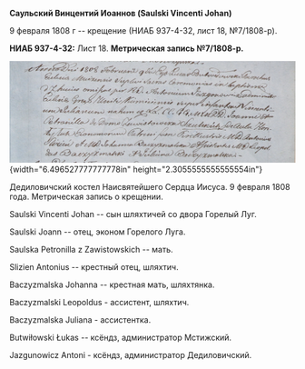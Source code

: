 **Саульский Винцентий Иоаннов (Saulski Vincenti Johan)**

9 февраля 1808 г -- крещение (НИАБ 937-4-32, лист 18, №7/1808-р).

**НИАБ 937-4-32:** Лист 18. **Метрическая запись №7/1808-р.**

![](./media/3ad5b44bf254f096601d1d9312dd72fbb380ab04.png){width="6.496527777777778in"
height="2.3055555555555554in"}

Дедиловичский костел Наисвятейшего Сердца Иисуса. 9 февраля 1808 года.
Метрическая запись о крещении.

Saulski Vincenti Johan -- сын шляхтичей со двора Горелый Луг.

Saulski Joann -- отец, эконом Горелого Луга.

Saulska Petronilla z Zawistowskich -- мать.

Slizien Antonius -- крестный отец, шляхтич.

Baczyzmalska Johanna -- крестная мать, шляхтянка.

Baczyzmalski Leopoldus - ассистент, шляхтич.

Baczyzmalska Juliana - ассистентка.

Butwiłowski Łukas -- ксёндз, администратор Мстижский.

Jazgunowicz Antoni - ксёндз, администратор Дедиловичский.
